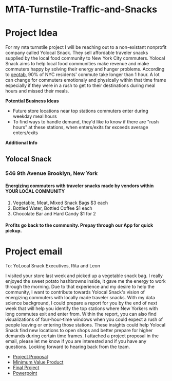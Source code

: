 # MTA-Turnstile-Traffic-and-Snacks

# Project Idea
For my mta turnstile project I will be reaching out to a non-existant nonprofit company called Yolocal Snack. They sell affordable traveler snacks supplied by the local food community to New York City commuters. Yolocal Snack aims to help local food communities make revenue and make commuters happy by solving their energy and hunger problems. According to [geotab](https://www.geotab.com/time-to-commute/), 90% of NYC residents' commute take longer than 1 hour. A lot can change for commuters emotionaly and physically within that time frame especially if they were in a rush to get to their destinations during meal hours and missed their meals. 

**Potential Business Ideas**
- Future store locations near top stations commuters enter during weekday meal hours
- To find ways to handle demand, they'd like to know if there are "rush hours" at these stations, when enters/exits far exceeds average enters/exits

**Additional Info**
## Yolocal Snack
### 546 9th Avenue Brooklyn, New York
#### Energizing commuters with traveler snacks made by vendors within YOUR LOCAL COMMUNITY
1. Vegetable, Meat, Mixed Snack Bags $3 each
2. Bottled Water, Bottled Coffee $1 each
3. Chocolate Bar and Hard Candy $1 for 2 
#### Profits go back to the community. Prepay through our App for quick pickup. 

# Project email

To: YoLocal Snack Executives, Rita and Leon

I visited your store last week and picked up a vegetable snack bag. I really enjoyed the sweet potato hashbrowns inside, it gave me the energy to work through the morning. Due to that experience and my desire to help the community, I want to contribute towards Yolocal Snack's vision of energizing commuters with locally made traveler snacks. With my data science background, I could prepare a report for you by the end of next week that will help you identify the top stations where New Yorkers with long commutes exit and enter from. Within the report, you can also find visualizations of four-hour-time windows when you could expect a rush of people leaving or entering those stations. These insights could help Yolocal Snack find new locations to open shops and better prepare for higher demands during certain time frames. I attached a project proposal in the email, please let me know if you are interested and if you have any questions. Looking forward to hearing back from the team. 

- [Project Proposal](https://github.com/Dong-Zhen/MTA-Turnstile-Traffic-and-Snacks/blob/main/Project%20Proposal)
- [Minimum Value Product](https://github.com/Dong-Zhen/MTA-Turnstile-Traffic-and-Snacks/blob/main/Minimum%20Viable%20Project.ipynb)
- [Final Project](https://github.com/Dong-Zhen/MTA-Turnstile-Traffic-and-Snacks/blob/main/Final%20Project.ipynb)
- [Powerpoint]()
